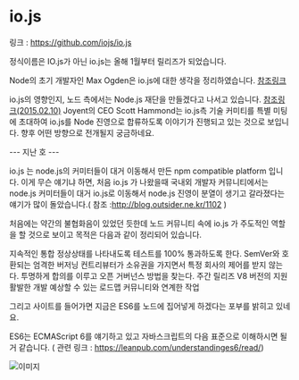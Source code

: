 # io.js

링크 : https://github.com/iojs/io.js

정식이름은 IO.js가 아닌 io.js는 올해 1월부터 릴리즈가 되었습니다.

Node의 초기 개발자인 Max Ogden은 io.js에 대한 생각을 정리하였습니다. [참조링크](https://gist.github.com/maxogden/d96123138522c84cdb25)

io.js의 영향인지, 노드 측에서는 Node.js 재단을 만들겠다고 나서고 있습니다. [참조링크(2015.02.10)](https://www.joyent.com/blog/introducing-the-nodejs-foundation)
Joyent의 CEO Scott Hammond는 io.js측 기술 커미티를 특별 미팅에 초대하여 io.js를 Node 진영으로 합류하도록 이야기가 진행되고 있는 것으로 보입니다.
향후 어떤 방향으로 전개될지 궁금하네요.

--- 지난 호 ---

io.js 는 node.js의 커미터들이 대거 이동해서 만든 npm compatible platform 입니다. 이게 무슨 얘기냐 하면, 처음 io.js 가 나왔을때 국내외 개발자 커뮤니티에서는 node.js 커미터들이 대거 io.js로 이동해서 node.js 진영이 분열이 생기고 갈라졌다는 얘기가 많이 돌았습니다.( 참조 :http://blog.outsider.ne.kr/1102 )

처음에는 약간의 불협화음이 있었던 듯한데 노드 커뮤니티 속에 io.js 가 주도적인 역할을 할 것으로 보이고 목적은 다음과 같이 정리되어 있습니다.

  지속적인 통합
  정상상태를 나타내도록 테스트를 100% 통과하도록 한다.
  SemVer와 호환되는 엄격한 버저닝
  컨트리뷰터가 소유권을 가지면서 특정 회사의 제어를 받지 않는다.
  투명하게 합의를 이루고 오픈 거버넌스 방법을 찾는다.
  주간 릴리즈
  V8 버전의 지원
  활발한 개발
  예상할 수 있는 로드맵
  커뮤니티와 연계한 작업

그리고 사이트를 들어가면 지금은 ES6를 노드에 집어넣게 하겠다는 포부를 밝히고 있네요.

ES6는 ECMAScript 6를 얘기하고 있고 자바스크립트의 다음 표준으로 이해하시면 될 거 같습니다.
( 관련 링크 : https://leanpub.com/understandinges6/read/)

![이미지](img/001-10.png)
